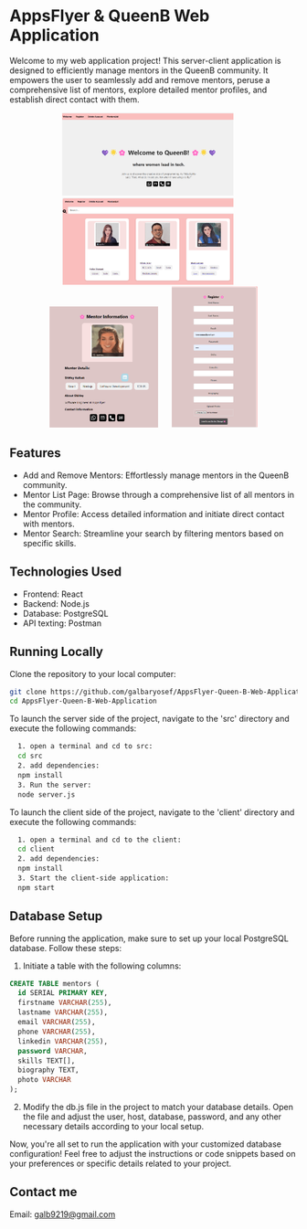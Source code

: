 # AppsFlyer & QueenB Web Application

Welcome to my web application project! This server-client application is designed to efficiently manage mentors in the QueenB community. It empowers the user to seamlessly add and remove mentors, peruse a comprehensive list of mentors, explore detailed mentor profiles, and establish direct contact with them.

<div align="center">
  <img src="https://github.com/galbaryosef/AppsFlyer-Queen-B-Web-Application/raw/main/client/src/images/welcome.png" alt="Welcome" width="300" style="margin-right: 20px">
  <img src="https://github.com/galbaryosef/AppsFlyer-Queen-B-Web-Application/raw/main/client/src/images/mentorlist.png" alt="Mentor List" width="300" style="margin-right: 20px">
  <img src="https://github.com/galbaryosef/AppsFlyer-Queen-B-Web-Application/raw/main/client/src/images/mentorinfo.png" alt="Mentor Info" width="190" style="margin-right: 20px">
  <img src="https://github.com/galbaryosef/AppsFlyer-Queen-B-Web-Application/raw/main/client/src/images/register.png" alt="Register" width="150">
</div>

## Features
* Add and Remove Mentors: Effortlessly manage mentors in the QueenB community.
* Mentor List Page: Browse through a comprehensive list of all mentors in the community.
* Mentor Profile: Access detailed information and initiate direct contact with mentors.
* Mentor Search: Streamline your search by filtering mentors based on specific skills.

## Technologies Used
* Frontend: React
* Backend: Node.js
* Database: PostgreSQL
* API texting: Postman

## Running Locally
Clone the repository to your local computer:
```bash
git clone https://github.com/galbaryosef/AppsFlyer-Queen-B-Web-Application.git
cd AppsFlyer-Queen-B-Web-Application
```

To launch the server side of the project, navigate to the 'src' directory and execute the following commands:
```bash
  1. open a terminal and cd to src:
  cd src
  2. add dependencies:
  npm install
  3. Run the server:
  node server.js
```
To launch the client side of the project, navigate to the 'client' directory and execute the following commands:
```bash
  1. open a terminal and cd to the client:
  cd client
  2. add dependencies:
  npm install
  3. Start the client-side application:
  npm start
```
## Database Setup

Before running the application, make sure to set up your local PostgreSQL database. Follow these steps:
1. Initiate a table with the following columns:

```sql
CREATE TABLE mentors (
  id SERIAL PRIMARY KEY,
  firstname VARCHAR(255),
  lastname VARCHAR(255),
  email VARCHAR(255),
  phone VARCHAR(255),
  linkedin VARCHAR(255),
  password VARCHAR,
  skills TEXT[],
  biography TEXT,
  photo VARCHAR
);
```

2. Modify the db.js file in the project to match your database details. Open the file and adjust the user, host, database, password, and any other necessary details according to your local setup.

Now, you're all set to run the application with your customized database configuration!
Feel free to adjust the instructions or code snippets based on your preferences or specific details related to your project.

## Contact me
  Email: galb9219@gmail.com

